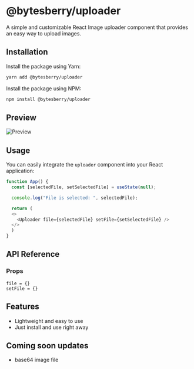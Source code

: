 # @bytesberry/uploader

A simple and customizable React Image uploader component that provides an easy way to upload images.

## Installation

Install the package using Yarn:

```bash
yarn add @bytesberry/uploader
```

Install the package using NPM:

```bash
npm install @bytesberry/uploader
```

## Preview
![Preview](https://drive.google.com/uc?export=view&id=1PJl9OtseonS5K1-VVwx9cuSyJMItoPqJ)

## Usage

You can easily integrate the `uploader` component into your React application:

```javascript
function App() {
  const [selectedFile, setSelectedFile] = useState(null);

  console.log("File is selected: ", selectedFile);

  return (
  <>
    <Uploader file={selectedFile} setFile={setSelectedFile} />
  </>
  )
}
```

## API Reference

### Props
```
file = {}
setFile = {}
```
## Features

- Lightweight and easy to use
- Just install and use right away

## Coming soon updates
- base64 image file